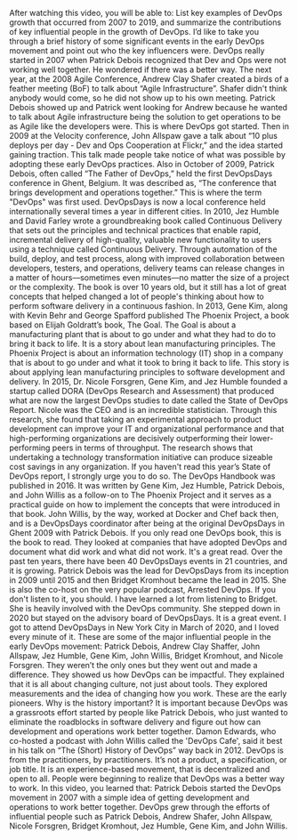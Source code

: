 After watching this video, you will be able to: List key examples of DevOps
growth that occurred from 2007 to 2019, and summarize the contributions of key
influential people in the growth of DevOps. I’d like to take you through a brief
history of some significant events in the early DevOps movement and point out
who the key influencers were. DevOps really started in 2007 when Patrick Debois
recognized that Dev and Ops were not working well together. He wondered if there
was a better way. The next year, at the 2008 Agile Conference, Andrew Clay
Shafer created a birds of a feather meeting (BoF) to talk about “Agile
Infrastructure”. Shafer didn't think anybody would come, so he did not show up
to his own meeting. Patrick Debois showed up and Patrick went looking for Andrew
because he wanted to talk about Agile infrastructure being the solution to get
operations to be as Agile like the developers were. This is where DevOps got
started. Then in 2009 at the Velocity conference, John Allspaw gave a talk about
“10 plus deploys per day - Dev and Ops Cooperation at Flickr,” and the idea
started gaining traction. This talk made people take notice of what was possible
by adopting these early DevOps practices. Also in October of 2009, Patrick
Debois, often called “The Father of DevOps,” held the first DevOpsDays
conference in Ghent, Belgium. It was described as, “The conference that brings
development and operations together.” This is where the term "DevOps" was first
used. DevOpsDays is now a local conference held internationally several times a
year in different cities. In 2010, Jez Humble and David Farley wrote a
groundbreaking book called Continuous Delivery that sets out the principles and
technical practices that enable rapid, incremental delivery of high-quality,
valuable new functionality to users using a technique called Continuous
Delivery. Through automation of the build, deploy, and test process, along with
improved collaboration between developers, testers, and operations, delivery
teams can release changes in a matter of hours—sometimes even minutes—no matter
the size of a project or the complexity. The book is over 10 years old, but it
still has a lot of great concepts that helped changed a lot of people's thinking
about how to perform software delivery in a continuous fashion. In 2013, Gene
Kim, along with Kevin Behr and George Spafford published The Phoenix Project, a
book based on Elijah Goldratt’s book, The Goal. The Goal is about a
manufacturing plant that is about to go under and what they had to do to bring
it back to life. It is a story about lean manufacturing principles. The Phoenix
Project is about an information technology (IT) shop in a company that is about
to go under and what it took to bring it back to life. This story is about
applying lean manufacturing principles to software development and delivery. In
2015, Dr. Nicole Forsgren, Gene Kim, and Jez Humble founded a startup called
DORA (DevOps Research and Assessment) that produced what are now the largest
DevOps studies to date called the State of DevOps Report. Nicole was the CEO and
is an incredible statistician. Through this research, she found that taking an
experimental approach to product development can improve your IT and
organizational performance and that high-performing organizations are decisively
outperforming their lower-performing peers in terms of throughput. The research
shows that undertaking a technology transformation initiative can produce
sizeable cost savings in any organization. If you haven't read this year’s State
of DevOps report, I strongly urge you to do so. The DevOps Handbook was
published in 2016. It was written by Gene Kim, Jez Humble, Patrick Debois, and
John Willis as a follow-on to The Phoenix Project and it serves as a practical
guide on how to implement the concepts that were introduced in that book. John
Willis, by the way, worked at Docker and Chef back then, and is a DevOpsDays
coordinator after being at the original DevOpsDays in Ghent 2009 with Patrick
Debois. If you only read one DevOps book, this is the book to read. They looked
at companies that have adopted DevOps and document what did work and what did
not work. It's a great read. Over the past ten years, there have been 40
DevOpsDays events in 21 countries, and it is growing. Patrick Debois was the
lead for DevOpsDays from its inception in 2009 until 2015 and then Bridget
Kromhout became the lead in 2015. She is also the co-host on the very popular
podcast, Arrested DevOps. If you don't listen to it, you should. I have learned
a lot from listening to Bridget. She is heavily involved with the DevOps
community. She stepped down in 2020 but stayed on the advisory board of
DevOpsDays. It is a great event. I got to attend DevOpsDays in New York City in
March of 2020, and I loved every minute of it. These are some of the major
influential people in the early DevOps movement: Patrick Debois, Andrew Clay
Shaffer, John Allspaw, Jez Humble, Gene Kim, John Willis, Bridget Kromhout, and
Nicole Forsgren. They weren’t the only ones but they went out and made a
difference. They showed us how DevOps can be impactful. They explained that it
is all about changing culture, not just about tools. They explored measurements
and the idea of changing how you work. These are the early pioneers. Why is the
history important? It is important because DevOps was a grassroots effort
started by people like Patrick Debois, who just wanted to eliminate the
roadblocks in software delivery and figure out how can development and
operations work better together. Damon Edwards, who co-hosted a podcast with
John Willis called the 'DevOps Cafe', said it best in his talk on “The (Short)
History of DevOps” way back in 2012. DevOps is from the practitioners, by
practitioners. It’s not a product, a specification, or job title. It is an
experience-based movement, that is decentralized and open to all. People were
beginning to realize that DevOps was a better way to work. In this video, you
learned that: Patrick Debois started the DevOps movement in 2007 with a simple
idea of getting development and operations to work better together. DevOps grew
through the efforts of influential people such as Patrick Debois, Andrew Shafer,
John Allspaw, Nicole Forsgren, Bridget Kromhout, Jez Humble, Gene Kim, and John
Willis.